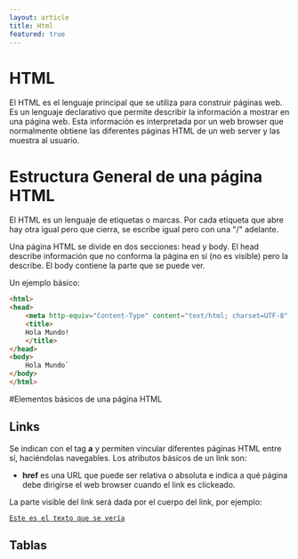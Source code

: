 ```yaml
---
layout: article
title: Html
featured: true
---
```


# HTML

El HTML es el lenguaje principal que se utiliza para construir páginas web. Es un lenguaje declarativo que permite describir la información a mostrar en una página web. Esta información es interpretada por un web browser que normalmente obtiene las diferentes páginas HTML de un web server y las muestra al usuario.

# Estructura General de una página HTML

El HTML es un lenguaje de etiquetas o marcas. Por cada etiqueta que abre hay otra igual pero que cierra, se escribe igual pero con una "/" adelante.

Una página HTML se divide en dos secciones: head y body. El head describe información que no conforma la página en sí (no es visible) pero la describe. El body contiene la parte que se puede ver.

Un ejemplo básico:

```html
<html>
<head>
    <meta http-equiv="Content-Type" content="text/html; charset=UTF-8" />
    <title>
    Hola Mundo!
    </title>
</head>
<body>
    Hola Mundo`
</body>
</html>
```

#Elementos básicos de una página HTML

## Links

Se indican con el tag **a** y permiten vincular diferentes páginas HTML entre sí, haciéndolas navegables. Los atributos básicos de un link son:

-   **href** es una URL que puede ser relativa o absoluta e indica a qué página debe dirigirse el web browser cuando el link es clickeado.

La parte visible del link será dada por el cuerpo del link, por ejemplo:

<a href="otraPag.html">`Este es el texto que se vería`</a>` `

## Tablas

